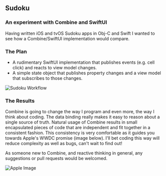 ## Sudoku
### An experiment with Combine and SwiftUI

Having written iOS and tvOS Sudoku apps in Obj-C and Swift I wanted to see how a Combine/SwiftUI implementation would compare.

### The Plan
* A rudimentary SwiftUI implementation that publishes events (e.g. cell click) and reacts to view model changes.
* A simple state object that publishes property changes and a view model that subscribes to those changes.


![Sudoku Workflow](https://user-images.githubusercontent.com/2135673/118908494-6449c380-b8d6-11eb-8a23-290ed7c8980c.jpg)


### The Results
Combine is going to change the way I program and even more, the way I think about coding. The data binding really makes it easy to reason about a single source of truth. Natural usage of Combine results in small encapsulated pieces of code that are independent and fit together in a consistent fashion. This consistency is very comfortable as it guides you towards Apple's WWDC promise (image below). I'll bet coding this way will reduce complexity as well as bugs, can't wait to find out!

As someone new to Combine, and reactive thinking in general, any suggestions or pull requests would be welcomed.

![Apple Image](https://pbs.twimg.com/media/Ed4LCKRU0AAmdv5?format=jpg&name=900x900)
